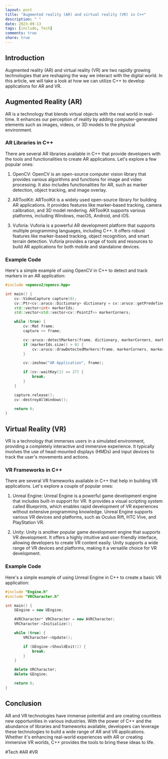 ```yaml
---
layout: post
title: "Augmented reality (AR) and virtual reality (VR) in C++"
description: " "
date: 2023-09-13
tags: [include, Tech]
comments: true
share: true
---
```


## Introduction

Augmented reality (AR) and virtual reality (VR) are two rapidly growing technologies that are reshaping the way we interact with the digital world. In this article, we will take a look at how we can utilize C++ to develop applications for AR and VR. 

## Augmented Reality (AR)

AR is a technology that blends virtual objects with the real world in real-time. It enhances our perception of reality by adding computer-generated elements such as images, videos, or 3D models to the physical environment. 

### AR Libraries in C++

There are several AR libraries available in C++ that provide developers with the tools and functionalities to create AR applications. Let's explore a few popular ones:

1. OpenCV: OpenCV is an open-source computer vision library that provides various algorithms and functions for image and video processing. It also includes functionalities for AR, such as marker detection, object tracking, and image overlay.

2. ARToolKit: ARToolKit is a widely used open-source library for building AR applications. It provides features like marker-based tracking, camera calibration, and 3D model rendering. ARToolKit supports various platforms, including Windows, macOS, Android, and iOS.

3. Vuforia: Vuforia is a powerful AR development platform that supports multiple programming languages, including C++. It offers robust features like marker-based tracking, object recognition, and smart terrain detection. Vuforia provides a range of tools and resources to build AR applications for both mobile and standalone devices.

### Example Code

Here's a simple example of using OpenCV in C++ to detect and track markers in an AR application:

```cpp
#include <opencv2/opencv.hpp>

int main() {
    cv::VideoCapture capture(0);
    cv::Ptr<cv::aruco::Dictionary> dictionary = cv::aruco::getPredefinedDictionary(cv::aruco::DICT_4X4_100);
    std::vector<int> markerIds;
    std::vector<std::vector<cv::Point2f>> markerCorners;

    while (true) {
        cv::Mat frame;
        capture >> frame;

        cv::aruco::detectMarkers(frame, dictionary, markerCorners, markerIds);
        if (markerIds.size() > 0) {
            cv::aruco::drawDetectedMarkers(frame, markerCorners, markerIds);
        }

        cv::imshow("AR Application", frame);

        if (cv::waitKey(1) == 27) {
            break;
        }
    }

    capture.release();
    cv::destroyAllWindows();

    return 0;
}
```

## Virtual Reality (VR)

VR is a technology that immerses users in a simulated environment, providing a completely interactive and immersive experience. It typically involves the use of head-mounted displays (HMDs) and input devices to track the user's movements and actions.

### VR Frameworks in C++

There are several VR frameworks available in C++ that help in building VR applications. Let's explore a couple of popular ones:

1. Unreal Engine: Unreal Engine is a powerful game development engine that includes built-in support for VR. It provides a visual scripting system called Blueprints, which enables rapid development of VR experiences without extensive programming knowledge. Unreal Engine supports various VR devices and platforms, such as Oculus Rift, HTC Vive, and PlayStation VR.

2. Unity: Unity is another popular game development engine that supports VR development. It offers a highly intuitive and user-friendly interface, allowing developers to create VR content easily. Unity supports a wide range of VR devices and platforms, making it a versatile choice for VR development.

### Example Code

Here's a simple example of using Unreal Engine in C++ to create a basic VR application:

```cpp
#include "Engine.h"
#include "VRCharacter.h"

int main() {
    GEngine = new UEngine;

    AVRCharacter* VRCharacter = new AVRCharacter;
    VRCharacter->Initialize();

    while (true) {
        VRCharacter->Update();

        if (GEngine->ShouldExit()) {
            break;
        }
    }

    delete VRCharacter;
    delete GEngine;

    return 0;
}
```

## Conclusion

AR and VR technologies have immense potential and are creating countless new opportunities in various industries. With the power of C++ and the abundance of libraries and frameworks available, developers can leverage these technologies to build a wide range of AR and VR applications. Whether it's enhancing real-world experiences with AR or creating immersive VR worlds, C++ provides the tools to bring these ideas to life.

#Tech #AR #VR